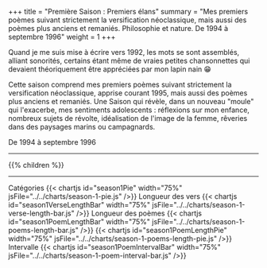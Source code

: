 +++
title = "Première Saison : Premiers élans"
summary = "Mes premiers poèmes suivant strictement la versification néoclassique, mais aussi des poèmes plus anciens et remaniés. Philosophie et nature. De 1994 à septembre 1996"
weight = 1
+++

Quand je me suis mise à écrire vers 1992, les mots se sont assemblés, alliant sonorités, certains étant même de vraies petites chansonnettes qui devaient théoriquement être appréciées par mon lapin nain 😁

Cette saison comprend mes premiers poèmes suivant strictement la versification néoclassique, apprise courant 1995, mais aussi des poèmes plus anciens et remaniés.
Une Saison qui révèle, dans un nouveau "moule" qui l'exacerbe, mes sentiments adolescents : réflexions sur mon enfance, nombreux sujets de révolte, idéalisation de l'image de la femme, rêveries dans des paysages marins ou campagnards.

De 1994 à septembre 1996

---
{{% children  %}}

---
Catégories
{{< chartjs id="season1Pie" width="75%" jsFile="../../charts/season-1-pie.js" />}}
Longueur des vers
{{< chartjs id="season1VerseLengthBar" width="75%" jsFile="../../charts/season-1-verse-length-bar.js" />}}
Longueur des poèmes
{{< chartjs id="season1PoemLengthBar" width="75%" jsFile="../../charts/season-1-poems-length-bar.js" />}}
{{< chartjs id="season1PoemLengthPie" width="75%" jsFile="../../charts/season-1-poems-length-pie.js" />}}
Intervalle
{{< chartjs id="season1PoemIntervalBar" width="75%" jsFile="../../charts/season-1-poem-interval-bar.js" />}}
